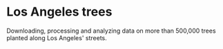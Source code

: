 # Los Angeles trees
Downloading, processing and analyzing data on more than 500,000 trees planted along Los Angeles' streets. 
